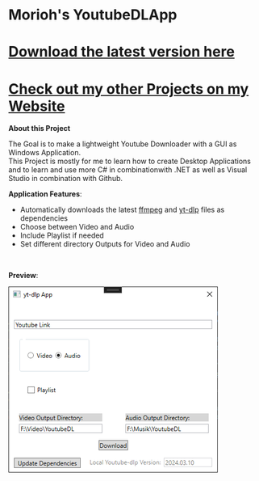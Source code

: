 # Morioh's YoutubeDLApp
# [Download the latest version here](https://github.com/xMorioh/YoutubeDLApp/releases/latest)
# [Check out my other Projects on my Website](https://xmorioh.gitlab.io/index.html)


**About this Project**

The Goal is to make a lightweight Youtube Downloader with a GUI as Windows Application.
<br>
This Project is mostly for me to learn how to create Desktop Applications and to learn and use more C# in combinationwith .NET as well as Visual Studio in combination with Github.


**Application Features**:
* Automatically downloads the latest [ffmpeg](https://github.com/BtbN/FFmpeg-Builds) and [yt-dlp](https://github.com/yt-dlp/yt-dlp) files as dependencies
* Choose between Video and Audio
* Include Playlist if needed
* Set different directory Outputs for Video and Audio
<br>

**Preview**:

![YoutubeDLApp-Preview](https://github.com/xMorioh/YoutubeDLApp/blob/master/YoutubeDLApp-Preview.png)
